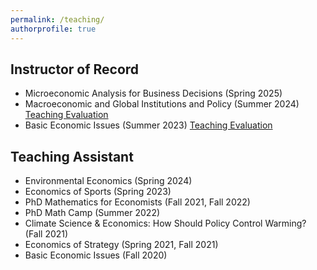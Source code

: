 ```yaml
---
permalink: /teaching/
authorprofile: true
---
```


<h2>Instructor of Record</h2>
<ul> 
  <li>Microeconomic Analysis for Business Decisions (Spring 2025)</li>
  <li>Macroeconomic and Global Institutions and Policy (Summer 2024) <a href="https://www.robertbaluja.com/assets/sr24_330rev.pdf">Teaching Evaluation</a></li>
  <li>Basic Economic Issues (Summer 2023) <a href="https://www.robertbaluja.com/assets/sr23_200rev.pdf">Teaching Evaluation</a></li>
</ul>

<h2>Teaching Assistant</h2>
<ul>
    <li>Environmental Economics (Spring 2024)</li>
    <li>Economics of Sports (Spring 2023)</li>
    <li>PhD Mathematics for Economists (Fall 2021, Fall 2022)</li>
    <li>PhD Math Camp (Summer 2022)</li>
    <li>Climate Science & Economics: How Should Policy Control Warming? (Fall 2021)</li>
    <li>Economics of Strategy (Spring 2021, Fall 2021)</li>
    <li>Basic Economic Issues (Fall 2020)</li>
</ul>

